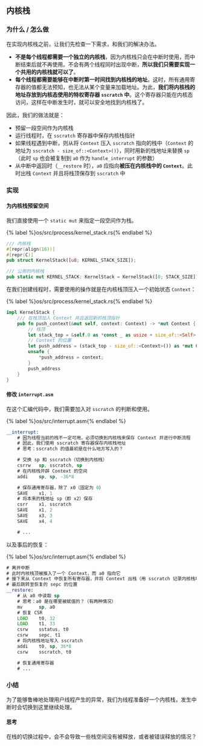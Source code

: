 ## 内核栈

### 为什么 / 怎么做

在实现内核栈之前，让我们先检查一下需求，和我们的解决办法。

- **不是每个线程都需要一个独立的内核栈**，因为内核栈只会在中断时使用，而中断结束后就不再使用。不会有两个线程同时出现中断，**所以我们只需要实现一个共用的内核栈就可以了**。
- **每个线程都需要能够在中断时第一时间找到内核栈的地址**。这时，所有通用寄存器的值都无法预知，也无法从某个变量来加载地址。为此，**我们将内核栈的地址存放到内核态使用的特权寄存器 `sscratch` 中**。这个寄存器只能在内核态访问，这样在中断发生时，就可以安全地找到内核栈了。

因此，我们的做法就是：

- 预留一段空间作为内核栈
- 运行线程时，在 `sscratch` 寄存器中保存内核栈指针  
- 如果线程遇到中断，则从将 `Context` 压入 `sscratch` 指向的栈中（`Context` 的地址为 `sscratch - size_of::<Context>()`），同时用新的栈地址来替换 `sp`（此时 `sp` 也会被复制到 `a0` 作为 `handle_interrupt` 的参数）  
- 从中断中返回时（`__restore` 时），`a0` 应指向**被压在内核栈中的 `Context`**。此时出栈 `Context` 并且将栈顶保存到 `sscratch` 中

### 实现

#### 为内核栈预留空间

我们直接使用一个 `static mut` 来指定一段空间作为栈。

{% label %}os/src/process/kernel_stack.rs{% endlabel %}
```rust
/// 内核栈
#[repr(align(16))]
#[repr(C)]
pub struct KernelStack([u8; KERNEL_STACK_SIZE]);

/// 公用的内核栈
pub static mut KERNEL_STACK: KernelStack = KernelStack([0; STACK_SIZE]);
```

在我们创建线程时，需要使用的操作就是在内核栈顶压入一个初始状态 `Context`：

{% label %}os/src/process/kernel_stack.rs{% endlabel %}
```rust
impl KernelStack {
    /// 在栈顶加入 Context 并且返回新的栈顶指针
    pub fn push_context(&mut self, context: Context) -> *mut Context {
        // 栈顶
        let stack_top = &self.0 as *const _ as usize + size_of::<Self>();
        // Context 的位置
        let push_address = (stack_top - size_of::<Context>()) as *mut Context;
        unsafe {
            *push_address = context;
        }
        push_address
    }
}
```

#### 修改 `interrupt.asm`

在这个汇编代码中，我们需要加入对 `sscratch` 的判断和使用。

{% label %}os/src/interrupt.asm{% endlabel %}
```asm
__interrupt:
    # 因为线程当前的栈不一定可用，必须切换到内核栈来保存 Context 并进行中断流程
    # 因此，我们使用 sscratch 寄存器保存内核栈地址
    # 思考：sscratch 的值最初是在什么地方写入的？

    # 交换 sp 和 sscratch（切换到内核栈）
    csrrw   sp, sscratch, sp
    # 在内核栈开辟 Context 的空间
    addi    sp, sp, -36*8

    # 保存通用寄存器，除了 x0（固定为 0）
    SAVE    x1, 1
    # 将本来的栈地址 sp（即 x2）保存
    csrr    x1, sscratch
    SAVE    x1, 2
    SAVE    x3, 3
    SAVE    x4, 4

    # ...
```

以及事后的恢复：

{% label %}os/src/interrupt.asm{% endlabel %}
```asm
# 离开中断
# 此时内核栈顶被推入了一个 Context，而 a0 指向它
# 接下来从 Context 中恢复所有寄存器，并将 Context 出栈（用 sscratch 记录内核栈地址）
# 最后跳转至恢复的 sepc 的位置
__restore:
    # 从 a0 中读取 sp
    # 思考：a0 是在哪里被赋值的？（有两种情况）
    mv      sp, a0
    # 恢复 CSR
    LOAD    t0, 32
    LOAD    t1, 33
    csrw    sstatus, t0
    csrw    sepc, t1
    # 将内核栈地址写入 sscratch
    addi    t0, sp, 36*8
    csrw    sscratch, t0

    # 恢复通用寄存器
    # ...
```

### 小结

为了能够鲁棒地处理用户线程产生的异常，我们为线程准备好一个内核栈，发生中断时会切换到这里继续处理。

#### 思考

在栈的切换过程中，会不会导致一些栈空间没有被释放，或者被错误释放的情况？
